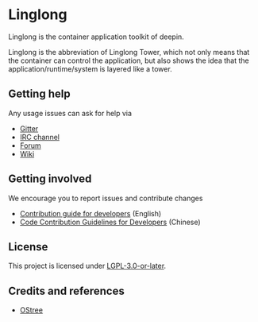 # Linglong

Linglong is the container application toolkit of deepin.

Linglong is the abbreviation of Linglong Tower, which not only means that the container can control the application, but also shows the idea that the application/runtime/system is layered like a tower.

## Getting help

Any usage issues can ask for help via

- [Gitter](https://gitter.im/orgs/linuxdeepin/rooms)
- [IRC channel](https://webchat.freenode.net/?channels=deepin)
- [Forum](https://bbs.deepin.org)
- [Wiki](https://wiki.deepin.org/)

## Getting involved

We encourage you to report issues and contribute changes

- [Contribution guide for developers](https://github.com/linuxdeepin/developer-center/wiki/Contribution-Guidelines-for-Developers-en) (English)
- [Code Contribution Guidelines for Developers](https://github.com/linuxdeepin/developer-center/wiki/Contribution-Guidelines-for-Developers) (Chinese)

## License

This project is licensed under [LGPL-3.0-or-later](LICENSE).

## Credits and references

- [OStree](https://github.com/ostreedev/ostree)
